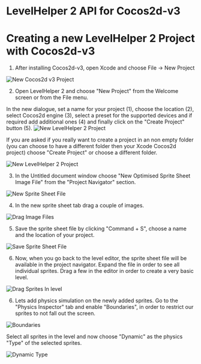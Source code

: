 LevelHelper 2 API for Cocos2d-v3
================================



Creating a new LevelHelper 2 Project with Cocos2d-v3
====================================================


1. After installing Cocos2d-v3, open Xcode and choose File -> New Project

<img src="https://raw.githubusercontent.com/vladubogdan/LevelHelper2-Cocos2d-v3/master/readmeFiles/newCocos2dv3Project.png" alt="New Cocos2d v3 Project"/>


2. Open LevelHelper 2 and choose "New Project" from the Welcome screen or from the File menu.

In the new dialogue, set a name for your project (1), choose the location (2), select Cocos2d engine (3), select a preset for the supported devices and if required add additional ones (4) and finally click on the "Create Project" button (5). 
<img src="https://raw.githubusercontent.com/vladubogdan/LevelHelper2-Cocos2d-v3/master/readmeFiles/newLH2Project.png" alt="New LevelHelper 2 Project"/>

If you are asked if you really want to create a project in an non empty folder (you can choose to have a different folder then your Xcode Cocos2d project) choose "Create Project" or choose a different folder.

<img src="https://raw.githubusercontent.com/vladubogdan/LevelHelper2-Cocos2d-v3/master/readmeFiles/newLH2ProjectWarning.png" alt="New LevelHelper 2 Project"/>

3. In the Untitled document window choose "New Optimised Sprite Sheet Image File" from the "Project Navigator" section.

<img src="https://raw.githubusercontent.com/vladubogdan/LevelHelper2-Cocos2d-v3/master/readmeFiles/newSpriteSheetFile.png" alt="New Sprite Sheet File"/>

4. In the new sprite sheet tab drag a couple of images. 

<img src="https://raw.githubusercontent.com/vladubogdan/LevelHelper2-Cocos2d-v3/master/readmeFiles/dragImagesIntoSpriteSheet.png" alt="Drag Image Files"/>

5. Save the sprite sheet file by clicking "Command + S", choose a name and the location of your project. 

<img src="https://raw.githubusercontent.com/vladubogdan/LevelHelper2-Cocos2d-v3/master/readmeFiles/saveSpriteSheets.png" alt="Save Sprite Sheet File"/>


6. Now, when you go back to the level editor, the sprite sheet file will be available in the project navigator. Expand the file in order to see all individual sprites.
Drag a few in the editor in order to create a very basic level.

<img src="https://raw.githubusercontent.com/vladubogdan/LevelHelper2-Cocos2d-v3/master/readmeFiles/dragSprites.png" alt="Drag Sprites In level"/>


6. Lets add physics simulation on the newly added sprites. Go to the "Physics Inspector" tab and enable "Boundaries", in order to restrict our sprites to not fall out the screen.

<img src="https://raw.githubusercontent.com/vladubogdan/LevelHelper2-Cocos2d-v3/master/readmeFiles/boundaries.png" alt="Boundaries"/>

Select all sprites in the level and now choose "Dynamic" as the physics "Type" of the selected sprites.

<img src="https://raw.githubusercontent.com/vladubogdan/LevelHelper2-Cocos2d-v3/master/readmeFiles/dynamicType.png" alt="Dynamic Type"/>
